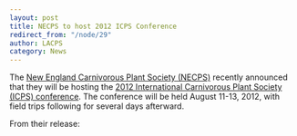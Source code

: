 ```yaml
---
layout: post
title: NECPS to host 2012 ICPS Conference
redirect_from: "/node/29"
author: LACPS
category: News
---
```


<div class="field field-name-body field-type-text-with-summary field-label-hidden"><div class="field-items"><div class="field-item even"><p>The <a href="http://www.necps.org/">New England Carnivorous Plant Society (NECPS)</a> recently announced that they will be hosting the <a href="http://www.carnivorousplants.org/news/Conferences.php">2012 International Carnivorous Plant Society (ICPS) conference</a>. The conference will be held August 11-13, 2012, with field trips following for several days afterward.</p>
<p>From their release:</p>
</div></div></div>
